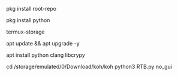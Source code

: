 pkg install root-repo


pkg install python 


termux-storage


apt update && apt upgrade -y


apt install python clang libcrypy

 
cd /storage/emulated/0/Download/koh/koh
python3 RTB.py no_gui
